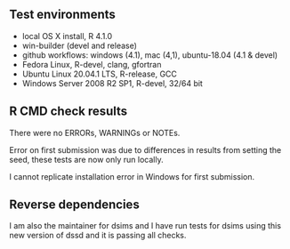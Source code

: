 ## Test environments
* local OS X install, R 4.1.0
* win-builder (devel and release)
* github workflows: windows (4.1), mac (4,1), ubuntu-18.04 (4.1 & devel) 
* Fedora Linux, R-devel, clang, gfortran
* Ubuntu Linux 20.04.1 LTS, R-release, GCC
* Windows Server 2008 R2 SP1, R-devel, 32/64 bit

## R CMD check results
There were no ERRORs, WARNINGs or NOTEs. 

Error on first submission was due to differences in results from setting the seed, these tests are now only run locally.

I cannot replicate installation error in Windows for first submission.

## Reverse dependencies

I am also the maintainer for dsims and I have run tests for dsims using this new version of dssd and it is passing all checks.
